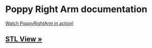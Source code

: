 # Poppy Right Arm documentation

[Watch PoppyRightArm in action!](https://vimeo.com/134075612)



## [STL View »](doc/assembly.md)
